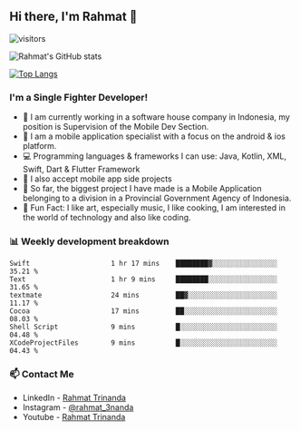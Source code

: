 ## Hi there, I'm Rahmat 👋
![visitors](https://visitor-badge.glitch.me/badge?page_id=https://github.com/rahmat3nanda/)

![Rahmat's GitHub stats](https://github-readme-stats.vercel.app/api?username=rahmat3nanda&count_private=true&show_icons=true&theme=radical)

[![Top Langs](https://github-readme-stats.vercel.app/api/top-langs/?username=rahmat3nanda&show_icons=true&theme=radical&layout=compact)](https://github.com/rahmat3nanda/github-readme-stats)

### I'm a Single Fighter Developer!
- :office: I am currently working in a software house company in Indonesia, my position is Supervision of the Mobile Dev Section.
- :iphone: I am a mobile application specialist with a focus on the android & ios platform.
- :computer: Programming languages & frameworks I can use: Java, Kotlin, XML, Swift, Dart & Flutter Framework
- :handshake: I also accept mobile app side projects
- :police_car: So far, the biggest project I have made is a Mobile Application belonging to a division in a Provincial Government Agency of Indonesia.
- :notebook: Fun Fact: I like art, especially music, I like cooking, I am interested in the world of technology and also like coding.

### 📊 Weekly development breakdown

<!--START_SECTION:waka-->

```text
Swift                    1 hr 17 mins    ████████▓░░░░░░░░░░░░░░░░   35.21 %
Text                     1 hr 9 mins     ████████░░░░░░░░░░░░░░░░░   31.65 %
textmate                 24 mins         ██▓░░░░░░░░░░░░░░░░░░░░░░   11.17 %
Cocoa                    17 mins         ██░░░░░░░░░░░░░░░░░░░░░░░   08.03 %
Shell Script             9 mins          █░░░░░░░░░░░░░░░░░░░░░░░░   04.48 %
XCodeProjectFiles        9 mins          █░░░░░░░░░░░░░░░░░░░░░░░░   04.43 %
```

<!--END_SECTION:waka-->

### 📫 Contact Me
- LinkedIn - [Rahmat Trinanda](https://www.linkedin.com/in/rahmat-trinanda/)
- Instagram - [@rahmat_3nanda](https://www.instagram.com/rahmat_3nanda/)
- Youtube - [Rahmat Trinanda](https://www.youtube.com/channel/UCmhq5_o2cDpYsTtBl24XEAw)
